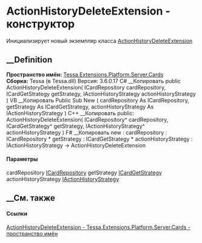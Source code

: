 # ActionHistoryDeleteExtension - конструктор
Инициализирует новый экземпляр класса
[ActionHistoryDeleteExtension](T_Tessa_Extensions_Platform_Server_Cards_ActionHistoryDeleteExtension.htm)
##  __Definition
 **Пространство имён:**
[Tessa.Extensions.Platform.Server.Cards](N_Tessa_Extensions_Platform_Server_Cards.htm)  
 **Сборка:** Tessa (в Tessa.dll) Версия: 3.6.0.17
C# __Копировать
     public ActionHistoryDeleteExtension(
    	ICardRepository cardRepository,
    	ICardGetStrategy getStrategy,
    	IActionHistoryStrategy actionHistoryStrategy
    )
VB __Копировать
     Public Sub New ( 
    	cardRepository As ICardRepository,
    	getStrategy As ICardGetStrategy,
    	actionHistoryStrategy As IActionHistoryStrategy
    )
C++ __Копировать
     public:
    ActionHistoryDeleteExtension(
    	ICardRepository^ cardRepository, 
    	ICardGetStrategy^ getStrategy, 
    	IActionHistoryStrategy^ actionHistoryStrategy
    )
F# __Копировать
     new : 
            cardRepository : ICardRepository * 
            getStrategy : ICardGetStrategy * 
            actionHistoryStrategy : IActionHistoryStrategy -> ActionHistoryDeleteExtension
#### Параметры
cardRepository [ICardRepository](T_Tessa_Cards_ICardRepository.htm)
getStrategy
[ICardGetStrategy](T_Tessa_Cards_ComponentModel_ICardGetStrategy.htm)
actionHistoryStrategy
[IActionHistoryStrategy](T_Tessa_Platform_Runtime_IActionHistoryStrategy.htm)
## __См. также
#### Ссылки
[ActionHistoryDeleteExtension -
](T_Tessa_Extensions_Platform_Server_Cards_ActionHistoryDeleteExtension.htm)
[Tessa.Extensions.Platform.Server.Cards - пространство
имён](N_Tessa_Extensions_Platform_Server_Cards.htm)

